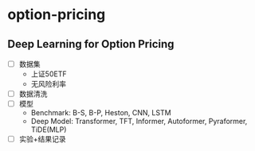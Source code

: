 # option-pricing
## Deep Learning for Option Pricing

-[ ] 数据集
  - 上证50ETF
  - 无风险利率
-[ ] 数据清洗
-[ ] 模型
  - Benchmark: B-S, B-P, Heston, CNN, LSTM
  - Deep Model: Transformer, TFT, Informer, Autoformer, Pyraformer, TiDE(MLP)
-[ ] 实验+结果记录
